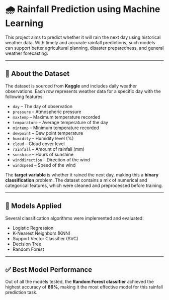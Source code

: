 # 🌧️ Rainfall Prediction using Machine Learning

This project aims to predict whether it will rain the next day using historical weather data. With timely and accurate rainfall predictions, such models can support better agricultural planning, disaster preparedness, and general weather forecasting.

---

## 📁 About the Dataset

The dataset is sourced from **Kaggle** and includes daily weather observations. Each row represents weather data for a specific day with the following features:

- `day` – The day of observation  
- `pressure` – Atmospheric pressure  
- `maxtemp` – Maximum temperature recorded  
- `temparature` – Average temperature of the day  
- `mintemp` – Minimum temperature recorded  
- `dewpoint` – Dew point temperature  
- `humidity` – Humidity level (%)  
- `cloud` – Cloud cover level  
- `rainfall` – Amount of rainfall (mm)  
- `sunshine` – Hours of sunshine  
- `winddirection` – Direction of the wind  
- `windspeed` – Speed of the wind  

The **target variable** is whether it rained the next day, making this a **binary classification** problem. The dataset contains a mix of numerical and categorical features, which were cleaned and preprocessed before training.

---

## 🧠 Models Applied

Several classification algorithms were implemented and evaluated:

- Logistic Regression  
- K-Nearest Neighbors (KNN)  
- Support Vector Classifier (SVC)  
- Decision Tree  
- Random Forest  

---

## ✅ Best Model Performance

Out of all the models tested, the **Random Forest classifier** achieved the highest accuracy of **86%**, making it the most effective model for this rainfall prediction task.
